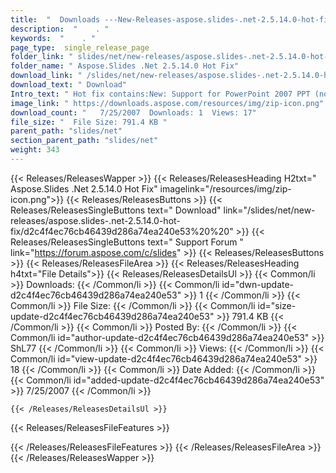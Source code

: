 ```yaml
---
title:  "  Downloads ---New-Releases-aspose.slides-.net-2.5.14.0-hot-fix . " 
description:  "    . " 
keywords:  "    . " 
page_type:  single_release_page
folder_link: " slides/net/new-releases/aspose.slides-.net-2.5.14.0-hot-fix/"
folder_name: " Aspose.Slides .Net 2.5.14.0 Hot Fix"
download_link: " /slides/net/new-releases/aspose.slides-.net-2.5.14.0-hot-fix/d2c4f4ec76cb46439d286a74ea240e53"
download_text: " Download"
Intro_text: " Hot fix contains:New: Support for PowerPoint 2007 PPT (not PPTX) format.New: Opt..."
image_link: " https://downloads.aspose.com/resources/img/zip-icon.png"
download_count: "   7/25/2007  Downloads: 1  Views: 17"
file_size: "  File Size: 791.4 KB "
parent_path: "slides/net"
section_parent_path: "slides/net"
weight: 343 
---
```


{{< Releases/ReleasesWapper >}}
  {{< Releases/ReleasesHeading H2txt=" Aspose.Slides .Net 2.5.14.0 Hot Fix" imagelink="/resources/img/zip-icon.png">}}
  {{< Releases/ReleasesButtons >}}
    {{< Releases/ReleasesSingleButtons text=" Download" link="/slides/net/new-releases/aspose.slides-.net-2.5.14.0-hot-fix/d2c4f4ec76cb46439d286a74ea240e53%20%20" >}}
    {{< Releases/ReleasesSingleButtons text=" Support Forum " link="https://forum.aspose.com/c/slides" >}}
  {{< Releases/ReleasesButtons >}}
  {{< Releases/ReleasesFileArea >}}
    {{< Releases/ReleasesHeading h4txt="File Details">}}
    {{< Releases/ReleasesDetailsUl >}}
            {{< Common/li  >}} Downloads: {{< /Common/li >}} 
      {{< Common/li id="dwn-update-d2c4f4ec76cb46439d286a74ea240e53" >}} 1 {{< /Common/li >}} 
      {{< Common/li  >}} File Size: {{< /Common/li >}} 
      {{< Common/li id="size-update-d2c4f4ec76cb46439d286a74ea240e53" >}} 791.4 KB {{< /Common/li >}} 
      {{< Common/li  >}} Posted By: {{< /Common/li >}} 
      {{< Common/li id="author-update-d2c4f4ec76cb46439d286a74ea240e53" >}} ShL77 {{< /Common/li >}} 
      {{< Common/li  >}} Views: {{< /Common/li >}} 
      {{< Common/li id="view-update-d2c4f4ec76cb46439d286a74ea240e53" >}} 18 {{< /Common/li >}} 
      {{< Common/li  >}} Date Added: {{< /Common/li >}} 
      {{< Common/li id="added-update-d2c4f4ec76cb46439d286a74ea240e53" >}} 7/25/2007 {{< /Common/li >}} 

    {{< /Releases/ReleasesDetailsUl >}}

  {{< Releases/ReleasesFileFeatures >}}
      
  {{< /Releases/ReleasesFileFeatures >}}
 {{< /Releases/ReleasesFileArea >}}
{{< /Releases/ReleasesWapper >}}


